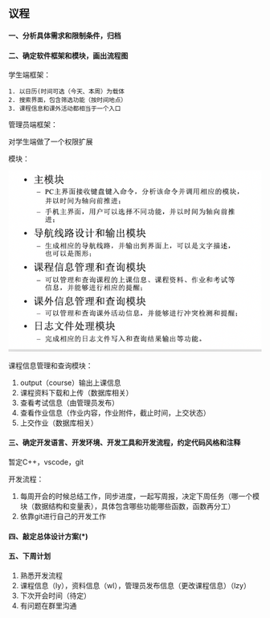 ## 议程

#### 一、分析具体需求和限制条件，归档

#### 二、确定软件框架和模块，画出流程图

学生端框架：

 	1. 以日历(时间可选（今天、本周）为载体
 	2. 搜索界面，包含筛选功能（按时间地点）
 	3. 课程信息和课外活动都相当于一个入口

管理员端框架：

对学生端做了一个权限扩展

模块：

![image-20220326161026303](https://raw.githubusercontent.com/wangpaopao-lei/pic/master/image-20220326161026303.png)

课程信息管理和查询模块：

1. output（course）输出上课信息
2. 课程资料下载和上传（数据库相关）
3. 查看考试信息（由管理员发布）
4. 查看作业信息（作业内容，作业附件，截止时间，上交状态）
5. 上交作业（数据库相关）



#### 三、确定开发语言、开发环境、开发工具和开发流程，约定代码风格和注释

暂定C++，vscode，git

开发流程：

1. 每周开会的时候总结工作，同步进度，一起写周报，决定下周任务（哪一个模块（数据结构和变量表），具体包含哪些功能哪些函数，函数再分工）
2. 依靠git进行自己的开发工作

#### 四、敲定总体设计方案(*)

#### 五、下周计划

1. 熟悉开发流程
2. 课程信息（ly），资料信息（wl），管理员发布信息（更改课程信息）（lzy）
3. 下次开会时间（待定）
4. 有问题在群里沟通